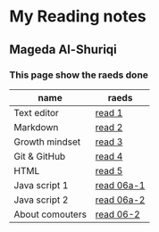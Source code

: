 # My Reading notes
## Mageda Al-Shuriqi
### This page show the raeds done 

name | raeds
-----|-------
Text editor | [read 1](https://magedashuriqi.github.io/reading-notes/read0)
Markdown | [read 2](https://magedashuriqi.github.io/reading-notes/editors)
Growth mindset | [read 3](https://magedashuriqi.github.io/reading-notes/growth)
Git & GitHub | [read 4](https://magedashuriqi.github.io/reading-notes/git)
HTML | [read 5](https://magedashuriqi.github.io/reading-notes/Read4)
Java script 1 | [read 06a-1](https://magedashuriqi.github.io/Class-06-JS/add-content.html)
Java script 2 | [read 06a-2](https://magedashuriqi.github.io/reading-notes/read06)
About comouters | [read 06-2](https://magedashuriqi.github.io/reading-notes/comp)
